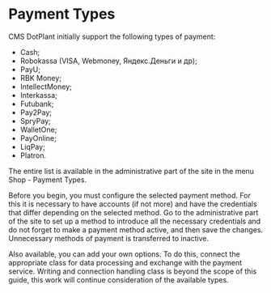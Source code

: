 # Payment Types

CMS DotPlant initially support the following types of payment:

- Cash;
- Robokassa (VISA, Webmoney, Яндекс.Деньги и др);
- PayU;
- RBK Money;
- IntellectMoney;
- Interkassa;
- Futubank;
- Pay2Pay;
- SpryPay;
- WalletOne;
- PayOnline;
- LiqPay;
- Platron.

The entire list is available in the administrative part of the site in the menu Shop - Payment Types.

Before you begin, you must configure the selected payment method. For this it is necessary to have accounts (if not more) and have the credentials that differ depending on the selected method.
Go to the administrative part of the site to set up a method to introduce all the necessary credentials and do not forget to make a payment method active, and then save the changes.
Unnecessary methods of payment is transferred to inactive.

Also available, you can add your own options. To do this, connect the appropriate class for data processing and exchange with the payment service. Writing and connection handling class is beyond the scope of this guide, this work will continue consideration of the available types.
